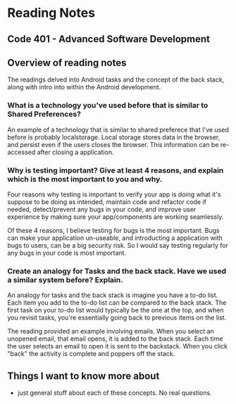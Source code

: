 # Reading Notes


## Code 401 - Advanced Software Development

## Overview of reading notes

The readings delved into Android tasks and the concept of the back stack, along with intro into within the Android development.

### What is a technology you’ve used before that is similar to Shared Preferences?

An example of a technology that is similar to shared preferece that I've used before is probably localstorage. Local storage stores data in the browser, and persist even  if the users closes the browser. This information can be re-accessed after closing a application.

### Why is testing important? Give at least 4 reasons, and explain which is the most important to you and why.

Four reasons why testing is important to verify your app is doing what it's suppose to be doing as intended, maintain code and refactor code if needed, detect/prevent any bugs in your code, and improve user experience by making sure your app/components are working seamlessly.

Of these 4 reasons, I believe testing for bugs is the most important. Bugs can make your application un-useable, and introducting a application with bugs to users, can be a big security risk. So I would say testing regularly for any bugs in your code is most important.

### Create an analogy for Tasks and the back stack. Have we used a similar system before? Explain.

An analogy for tasks and the back stack is imagine you have a to-do list. Each item you add to the to-do list can be compared to the back stack. The first task on your to-do list would typically be the one at the top, and when you revisit tasks, you're essentially going back to previous items on the list.

The reading provided an example involving emails. When you select an unopened email, that email opens, it is added to the back stack. Each time the user selects an email to open it is sent to the backstack. When you click "back" the activity is complete and poppers off the stack.


## Things I want to know more about

* just general stuff about each of these concepts. No real questions.